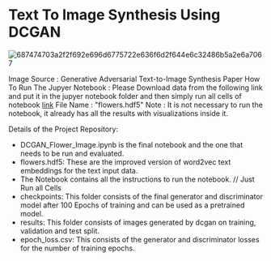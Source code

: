 # Text To Image Synthesis Using DCGAN

![687474703a2f2f692e696d6775722e636f6d2f644e6c32486b5a2e6a7067](https://user-images.githubusercontent.com/70341313/146421547-28b1e428-8c14-4831-bb0e-e6ab5636519a.jpeg)

Image Source : Generative Adversarial Text-to-Image Synthesis Paper 
How To Run The Jupyer Notebook : Please Download data from the following link and put it in the jupyer notebook folder and then simply run all cells of notebook [link](https://drive.google.com/file/d/1ez6GvbE1isWzGtD1h9oocheM6YcBGJoh/view?usp=sharing) File Name : "flowers.hdf5"
Note : It is not necessary to run the notebook, it already has all the results with visualizations inside it.


Details of the Project Repository:
- DCGAN_Flower_Image.ipynb is the final notebook and the one that needs to be run and evaluated.
-  flowers.hdf5: These are the improved version of word2vec text embeddings for the text input data.
- The Notebook contains all the instructions to run the notebook. // Just Run all Cells
- checkpoints: This folder consists of the final generator and discriminator model after 100 Epochs of training and can be used as a pretrained model.
- results: This folder consists of images generated by dcgan on training, validation and test split.
-  epoch_loss.csv: This consists of the generator and discriminator losses for the number of training epochs.
